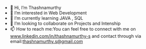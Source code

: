 - 👋 Hi, I’m Thashnamurthy
- 👀 I’m interested in Web Development
- 🌱 I’m currently learning JAVA , SQL
- 💞️ I’m looking to collaborate on Projects and Intenship
- 📫 How to reach me:You can feel free to connect with me on www.linkedin.com/in/thashnamurthy-s and contact through via email:thashnamurthy.s@gmail.com

<!---
Thashnamurthy-2003/Thashnamurthy-2003 is a ✨ special ✨ repository because its `README.md` (this file) appears on your GitHub profile.
You can click the Preview link to take a look at your changes.
--->
